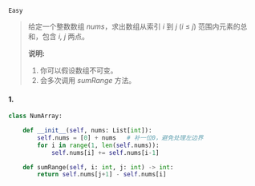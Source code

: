 `Easy`

> 给定一个整数数组  *nums*，求出数组从索引 *i* 到 *j* (*i* ≤ *j*) 范围内元素的总和，包含 *i, j* 两点。
>
> **说明:**
>
> 1. 你可以假设数组不可变。
> 2. 会多次调用 *sumRange* 方法。

#### 1. 

```python
class NumArray:

    def __init__(self, nums: List[int]):
        self.nums = [0] + nums   # 补一位0，避免处理左边界
        for i in range(1, len(self.nums)):
            self.nums[i] += self.nums[i-1]

    def sumRange(self, i: int, j: int) -> int:
        return self.nums[j+1] - self.nums[i]
```

